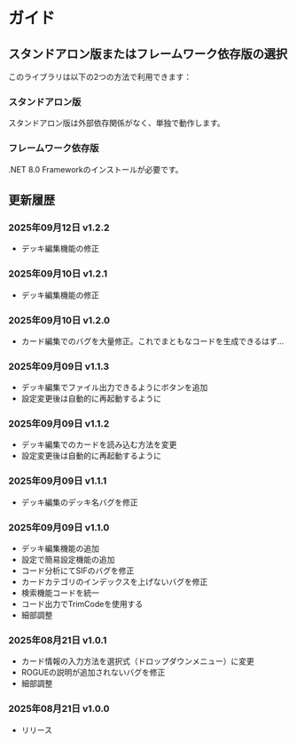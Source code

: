 # ガイド

## スタンドアロン版またはフレームワーク依存版の選択

このライブラリは以下の2つの方法で利用できます：

### スタンドアロン版

スタンドアロン版は外部依存関係がなく、単独で動作します。

### フレームワーク依存版

.NET 8.0 Frameworkのインストールが必要です。

## 更新履歴

### 2025年09月12日 v1.2.2
- デッキ編集機能の修正

### 2025年09月10日 v1.2.1
- デッキ編集機能の修正

### 2025年09月10日 v1.2.0
- カード編集でのバグを大量修正。これでまともなコードを生成できるはず…

### 2025年09月09日 v1.1.3
- デッキ編集でファイル出力できるようにボタンを追加
- 設定変更後は自動的に再起動するように

### 2025年09月09日 v1.1.2
- デッキ編集でのカードを読み込む方法を変更
- 設定変更後は自動的に再起動するように

### 2025年09月09日 v1.1.1
- デッキ編集のデッキ名バグを修正

### 2025年09月09日 v1.1.0
- デッキ編集機能の追加
- 設定で簡易設定機能の追加
- コード分析にてSIFのバグを修正
- カードカテゴリのインデックスを上げないバグを修正
- 検索機能コードを統一
- コード出力でTrimCodeを使用する
- 細部調整

### 2025年08月21日 v1.0.1
- カード情報の入力方法を選択式（ドロップダウンメニュー）に変更
- ROGUEの説明が追加されないバグを修正
- 細部調整

### 2025年08月21日 v1.0.0
- リリース
